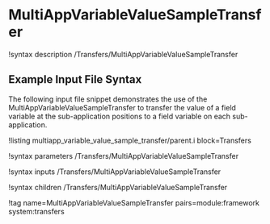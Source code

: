 # MultiAppVariableValueSampleTransfer

!syntax description /Transfers/MultiAppVariableValueSampleTransfer

## Example Input File Syntax

The following input file snippet demonstrates the use of the
MultiAppVariableValueSampleTransfer to transfer the value of a field variable
at the sub-application positions to a field variable on each sub-application.

!listing multiapp_variable_value_sample_transfer/parent.i block=Transfers

!syntax parameters /Transfers/MultiAppVariableValueSampleTransfer

!syntax inputs /Transfers/MultiAppVariableValueSampleTransfer

!syntax children /Transfers/MultiAppVariableValueSampleTransfer

!tag name=MultiAppVariableValueSampleTransfer pairs=module:framework system:transfers

